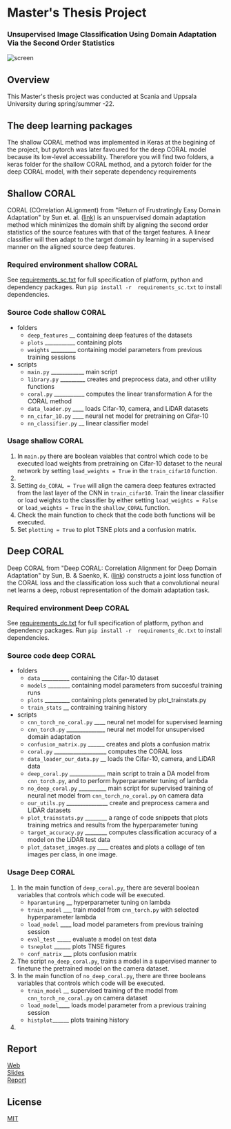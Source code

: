 # Master's Thesis Project
### Unsupervised Image Classification Using Domain Adaptation Via the Second Order Statistics
![screen](misc/screen.png)

## Overview
This Master's thesis project was conducted at Scania and Uppsala University during spring/summer -22.

## The deep learning packages
The shallow CORAL method was implemented in Keras at the begining of the project, but pytorch was later favoured
for the deep CORAL model because its low-level accessability. Therefore you will find two folders, a keras folder
for the shallow CORAL method, and a pytorch folder for the deep CORAL model, with their seperate dependency requirements

## Shallow CORAL
CORAL (COrrelation ALignment) from "Return of Frustratingly Easy Domain Adaptation" by Sun et. al. ([link](https://arxiv.org/pdf/1511.05547.pdf)) is an unspuervised domain adaptation method which minimizes the domain shift
by aligning the second order statistics of the source features with that of the target features. A linear classifier will then
adapt to the target domain by learning in a supervised manner on the aligned source deep features.

### Required environment shallow CORAL
See [requirements_sc.txt](requirements_sc.txt) for full specification of 
platform, python and dependency packages. Run `pip install -r 
requirements_sc.txt` to install dependencies.

### Source Code shallow CORAL
- folders
    - `deep_features` __ containing deep features of the datasets
    - `plots` ___________ containing plots
    - `weights` _________ containing model parameters from previous training sessions
- scripts 
    - `main.py` ____________ main script
    - `library.py` _________ creates and preprocess data, and other utility functions
    - `coral.py` ___________ computes the linear transformation A for the CORAL method
    - `data_loader.py` ____ loads Cifar-10, camera, and LiDAR datasets 
    - `nn_cifar_10.py` ____ neural net model for pretraining on Cifar-10
    - `nn_classifier.py` __ linear classifier model

### Usage shallow CORAL
1) In `main.py` there are boolean vaiables that control which code to be executed load weights from pretraining on Cifar-10 dataset to the neural network by setting `load_weights = True` in the `train_cifar10` function.
2) 
3) Setting `do_CORAL = True` will align the camera deep features extracted from the last layer of the CNN in `train_cifar10`. Train the linear classifier or load weights to the classifier by either setting `load_weights = False` or `load_weights = True` in the `shallow_CORAL` function.
4) Check the main function to check that the code both functions will be executed.
5) Set `plotting = True` to plot TSNE plots and a confusion matrix.

## Deep CORAL
Deep CORAL from "Deep CORAL: Correlation Alignment for Deep Domain Adaptation" by Sun, B. & Saenko, K. ([link](https://arxiv.org/pdf/1607.01719.pdf)) constructs a joint loss function of the CORAL loss and the classification loss such that a convolutional neural net learns a deep, robust representation of the domain adaptation task.

### Required environment Deep CORAL
See [requirements_dc.txt](requirements_dc.txt) for full specification of 
platform, python and dependency packages. Run `pip install -r 
requirements_dc.txt` to install dependencies.

### Source code deep CORAL
- folders
    - `data` __________ containing the Cifar-10 dataset
    - `models` ________ containing model parameters from succesful training runs
    - `plots` _________ containing plots generated by plot_trainstats.py
    - `train_stats` __ contraining training history
- scripts
    - `cnn_torch_no_coral.py` ____ neural net model for supervised learning
    - `cnn_torch.py` ______________ neural net model for unsupervised domain adaptation
    - `confusion_matrix.py` ______ creates and plots a confusion matrix
    - `coral.py` ___________________ computes the CORAL loss
    - `data_loader_our_data.py` __ loads the Cifar-10, camera, and LiDAR data
    - `deep_coral.py` _____________ main script to train a DA model from `cnn_torch.py`, and to perform hyperparameter tuning of lambda
    - `no_deep_coral.py` __________ main script for supervised training of neural net model from `cnn_torch_no_coral.py` on camera data
    - `our_utils.py` _______________ create and preprocess camera and LiDAR datasets
    - `plot_trainstats.py` ________ a range of code snippets that plots training metrics and results from the hyperparameter tuning
    - `target_accuracy.py` ________ computes classification accuracy of a model on the LiDAR test data
    - `plot_dataset_images.py` ____ creates and plots a collage of ten images per class, in one image.

### Usage Deep CORAL
1) In the main function of `deep_coral.py`, there are several boolean variables that controls which code will be executed.
    - `hparamtuning` __ hyperparameter tuning on lambda
    - `train_model` ___ train model from `cnn_torch.py` with selected hyperparameter lambda
    - `load_model` ____ load model parameters from previous training session
    - `eval_test` _____ evaluate a model on test data
    - `tsneplot` ______ plots TNSE figures
    - `conf_matrix` ___ plots confusion matrix
3) The script `no_deep_coral.py`, trains a model in a supervised manner to finetune the pretrained model on the camera dataset.
4) In the main function of `no_deep_coral.py`, there are three booleans variables that controls which code will be executed.
    - `train_model` __ supervised training of the model from `cnn_torch_no_coral.py` on camera dataset
    - `load_model`____ loads model parameter from a previous training session
    - `histplot`______ plots training history
6)

## Report
[Web](http://35.227.117.218/)  
[Slides](https://docs.google.com/presentation/d/e/2PACX-1vT5Qs8ly5csvfrqpafVQ4H0pQTr0U1S1XYF1gudEBVSxXaMwgUgVN4zEBDhO11j3d2Td7VmJ_PK6VGJ/pub?start=false&loop=false&delayms=3000)  
[Report](misc/articlix-final-report.pdf)

## License

[MIT](LICENSE)
